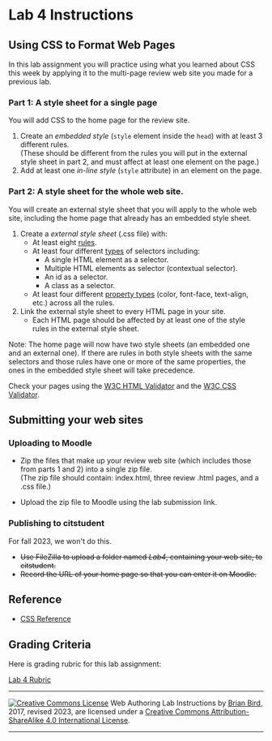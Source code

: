 # Lab 4 Instructions

## Using CSS to Format Web Pages

In this lab assignment you will practice using what you learned about CSS this week by applying it to the multi-page review web site you made for a previous lab.

### Part 1: A style sheet for a single page

You will add CSS to the home page for the review site.

1. Create an *embedded style* (`style` element inside the `head`) with at least 3 different rules.  
    (These should be different from the rules you will put in the external style sheet in part 2, and must affect at least one element on the page.)
2. Add at least one *in-line style* (`style` attribute) in an element on the page.

### Part 2: A style sheet for the whole web site.

You will create an external style sheet that you will apply to the whole web site, including the home page that already has an embedded style sheet.

1. Create a *external style sheet* (.css file) with:
   - At least eight <u>rules</u>.
   - At least four different <u>types</u> of selectors including:
     - A single HTML element as a selector.
     - Multiple HTML elements as selector (contextual selector).
     - An id as a selector.
     - A class as a selector.
   - At least four different <u>property types</u> (color, font-face, text-align, etc.) across all the rules.
2. Link the external style sheet to every HTML page in your site.
   - Each HTML page should be affected by at least one of the style rules in the external style sheet.

Note: The home page will now have two style sheets (an embedded one and an external one). If there are rules in both style sheets with the same selectors and those rules have one or more of the same properties, the ones in the embedded style sheet will take precedence.

Check your pages using the [W3C HTML Validator](https://validator.w3.org)  and the [W3C CSS Validator](http://jigsaw.w3.org/css-validator/).



## Submitting your web sites

### Uploading to Moodle

- Zip the files that make up your review web site (which includes those from parts 1 and 2) into a single zip file.  
  (The zip file should contain: index.html, three review .html pages, and a .css file.)

- Upload the zip file to Moodle using the lab submission link.

### Publishing to citstudent

For fall 2023, we won't do this.

- ~~Use FileZilla to upload a folder named *Lab4*, containing your web site, to citstudent.~~
- ~~Record the URL of your home page so that you can enter it on Moodle.~~

## Reference

* [CSS Reference](https://developer.mozilla.org/en-US/docs/Web/CSS/Reference)

  

## Grading Criteria

Here is grading rubric for this lab assignment:

[Lab 4 Rubric](Lab4Rubric-CIS195.htm)



------

[![Creative Commons License](https://i.creativecommons.org/l/by-sa/4.0/88x31.png)](http://creativecommons.org/licenses/by-sa/4.0/) Web Authoring Lab Instructions by [Brian Bird](https://profbird.dev), 2017, revised <time>2023</time>, are licensed under a [Creative Commons Attribution-ShareAlike 4.0 International License](http://creativecommons.org/licenses/by-sa/4.0/). 

------------



